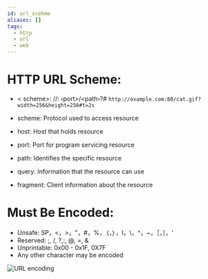 ```yaml
---
id: url_scehme
aliases: []
tags:
  - http
  - url
  - web
---
```


# HTTP URL Scheme:
  - < scheme>: //<host>: ‹port>/<path›?<query>#<fragment>
`http://example.com:80/cat.gif?width=256&height=256#t=2s`

  - scheme: Protocol used to access resource 

  - host: Host that holds resource 

  - port: Port for program servicing resource 

  - path: Identifies the specific resource

  - query: Information that the resource can use 

  - fragment: Client information about the resource


# Must Be Encoded:
  - Unsafe: SP，<，>，"，#，%，｛，｝，I，\，^，~，［，］，‘
  - Reserved: ;, /, ?,:, @, =, &
  - Unprintable: 0x00 - 0x1F, 0X7F 
  - Any other character may be encoded 



![URL encoding](assets/2024-11-09-at-22-57-15.avif)
